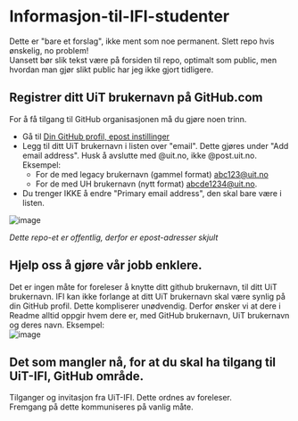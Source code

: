 # Informasjon-til-IFI-studenter
Dette er "bare et forslag", ikke ment som noe permanent. Slett repo hvis ønskelig, no problem!  
Uansett bør slik tekst være på forsiden til repo, optimalt som public, men hvordan man gjør slikt public har jeg ikke gjort tidligere. 

## Registrer ditt UiT brukernavn på GitHub.com
For å få tilgang til GitHub organisasjonen må du gjøre noen trinn. 
* Gå til [Din GitHub profil, epost instillinger](https://github.com/settings/emails)
* Legg til ditt UiT brukernavn i listen over "email". Dette gjøres under "Add email address". Husk å avslutte med @uit.no, ikke @post.uit.no. Eksempel: 
  - For de med legacy brukernavn (gammel format) abc123@uit.no
  - For de med UH brukernavn (nytt format) abcde1234@uit.no.
* Du trenger IKKE å endre "Primary email address", den skal bare være i listen.

![image](https://github.com/user-attachments/assets/d4f131fa-2db1-4433-8ff5-5763c31e0014)
  
*Dette repo-et er offentlig, derfor er epost-adresser skjult*

## Hjelp oss å gjøre vår jobb enklere. 
Det er ingen måte for foreleser å knytte ditt github brukernavn, til ditt UiT brukernavn. IFI kan ikke forlange at ditt UiT brukernavn skal være synlig på din GitHub profil. 
Dette kompliserer unødvendig. Derfor ønsker vi at dere i Readme alltid oppgir hvem dere er, med GitHub brukernavn, UiT brukernavn og deres navn. 
Eksempel:  
![image](https://github.com/user-attachments/assets/08914ca0-a531-4f78-b5e6-0d168b727b6e)


## Det som mangler nå, for at du skal ha tilgang til UiT-IFI, GitHub område. 
Tilganger og invitasjon fra UiT-IFI. Dette ordnes av foreleser.  
Fremgang på dette kommuniseres på vanlig måte.  



